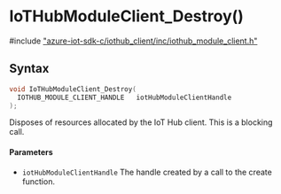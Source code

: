 # IoTHubModuleClient_Destroy()

\#include ["azure-iot-sdk-c/iothub_client/inc/iothub_module_client.h"](../iot-c-ref-iothub-module-client-h.md)  

## Syntax

```C
void IoTHubModuleClient_Destroy(
  IOTHUB_MODULE_CLIENT_HANDLE  	iotHubModuleClientHandle
);

```

Disposes of resources allocated by the IoT Hub client. This is a blocking call.

#### Parameters
* `iotHubModuleClientHandle` The handle created by a call to the create function.

